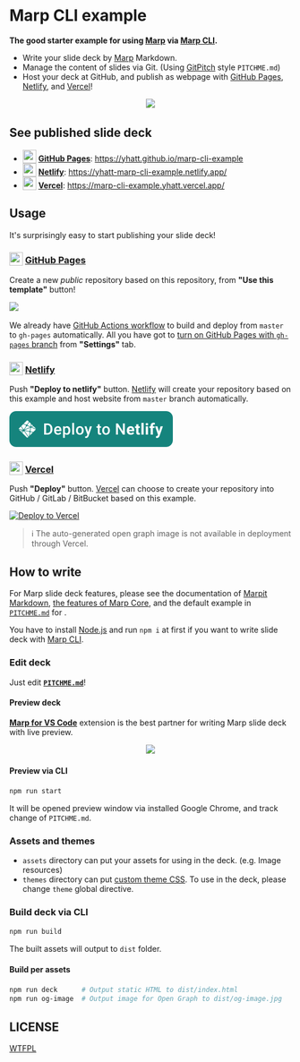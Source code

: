 # Marp CLI example

**The good starter example for using [Marp] via [Marp CLI].**

- Write your slide deck by [Marp] Markdown.
- Manage the content of slides via Git. (Using [GitPitch](https://gitpitch.com/) style `PITCHME.md`)
- Host your deck at GitHub, and publish as webpage with [GitHub Pages], [Netlify], and [Vercel]!

[marp]: https://marp.app/
[marp cli]: https://github.com/marp-team/marp-cli
[github pages]: https://pages.github.com/
[netlify]: https://www.netlify.com/
[vercel]: https://vercel.com/

<p align="center">
  <a href="https://yhatt.github.io/marp-cli-example"><img src="https://yhatt.github.io/marp-cli-example/og-image.jpg" width="500" /></a>
</p>

## See published slide deck

- <img src="https://icongr.am/octicons/mark-github.svg" width="24" height="24" valign="bottom" /> **[GitHub Pages]**: https://yhatt.github.io/marp-cli-example
- <img src="https://icongr.am/simple/netlify.svg?colored" width="24" height="24" valign="bottom" /> **[Netlify]**: https://yhatt-marp-cli-example.netlify.app/
- <img src="https://icongr.am/simple/zeit.svg" width="24" height="24" valign="bottom" /> **[Vercel]**: https://marp-cli-example.yhatt.vercel.app/

## Usage

It's surprisingly easy to start publishing your slide deck!

### <img src="https://icongr.am/octicons/mark-github.svg" width="24" height="24" valign="bottom" /> [GitHub Pages]

Create a new _public_ repository based on this repository, from **"Use this template"** button!

[![](https://img.shields.io/badge/-Use%20this%20template-brightgreen?style=for-the-badge&logo=github)](https://github.com/yhatt/marp-cli-example/generate)

We already have [GitHub Actions workflow](.github/workflows/github-pages.yml) to build and deploy from `master` to `gh-pages` automatically. All you have got to [turn on GitHub Pages with `gh-pages` branch](https://docs.github.com/en/free-pro-team@latest/github/working-with-github-pages/configuring-a-publishing-source-for-your-github-pages-site) from **"Settings"** tab.

### <img src="https://icongr.am/simple/netlify.svg?colored" width="24" height="24" valign="bottom" /> [Netlify]

Push **"Deploy to netlify"** button. [Netlify] will create your repository based on this example and host website from `master` branch automatically.

[![Deploy to Netlify](./assets/netlify-deploy-button.svg)](https://app.netlify.com/start/deploy?repository=https://github.com/yhatt/marp-cli-example)

### <img src="https://icongr.am/simple/zeit.svg" width="24" height="24" valign="bottom" /> [Vercel]

Push **"Deploy"** button. [Vercel] can choose to create your repository into GitHub / GitLab / BitBucket based on this example.

[![Deploy to Vercel](https://vercel.com/button)](https://vercel.com/import/project?template=https://github.com/yhatt/marp-cli-example)

> :information_source: The auto-generated open graph image is not available in deployment through Vercel.

## How to write

For Marp slide deck features, please see the documentation of [Marpit Markdown](https://marpit.marp.app/markdown), [the features of Marp Core](https://github.com/marp-team/marp-core#features), and the default example in [`PITCHME.md`](https://raw.githubusercontent.com/yhatt/marp-cli-example/master/PITCHME.md) for .

You have to install [Node.js](https://nodejs.org/) and run `npm i` at first if you want to write slide deck with [Marp CLI].

### Edit deck

Just edit **[`PITCHME.md`](./PITCHME.md)**!

#### Preview deck

[**Marp for VS Code**](https://marketplace.visualstudio.com/items?itemName=marp-team.marp-vscode) extension is the best partner for writing Marp slide deck with live preview.

<p align="center">
  <a href="https://marketplace.visualstudio.com/items?itemName=marp-team.marp-vscode">
    <img src="https://raw.githubusercontent.com/marp-team/marp-vscode/master/docs/screenshot.png" width="500" />
  </a>
</p>

#### Preview via CLI

```bash
npm run start
```

It will be opened preview window via installed Google Chrome, and track change of `PITCHME.md`.

### Assets and themes

- `assets` directory can put your assets for using in the deck. (e.g. Image resources)
- `themes` directory can put [custom theme CSS](https://marpit.marp.app/theme-css). To use in the deck, please change `theme` global directive.

### Build deck via CLI

```bash
npm run build
```

The built assets will output to `dist` folder.

#### Build per assets

```bash
npm run deck      # Output static HTML to dist/index.html
npm run og-image  # Output image for Open Graph to dist/og-image.jpg
```

## LICENSE

[WTFPL](/LICENSE)
